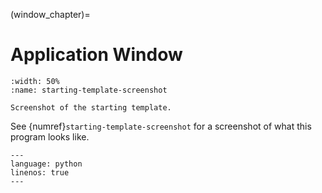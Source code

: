 (window_chapter)=
# Application Window


```{figure} starting_template.png
:width: 50%
:name: starting-template-screenshot

Screenshot of the starting template.
```

See {numref}`starting-template-screenshot` for a screenshot of what
this program looks like.


```{literalinclude} starting_template.py
---
language: python
linenos: true
---
```